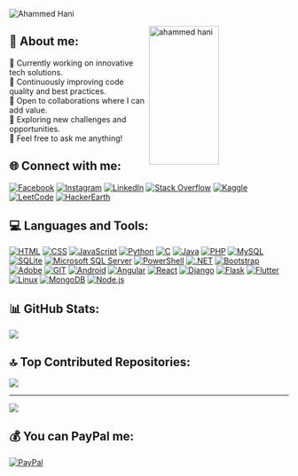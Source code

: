 <!-- <h1 align="center">Hi 👋, I'm Ahammed Hani</h1> -->
<p>
<img src="https://capsule-render.vercel.app/api?type=waving&color=gradient&height=150&width=1000px&section=header&text=%20Ahammed%20Hani&fontSize=50&fontAlign=22&fontAlignY=40&descAlign=68&descAlignY=70&descFontSize=3" alt="Ahammed Hani"/>
</p>

<p><img align="right" src="https://github.com/Adam-pw/Adam-pw/blob/main/animation_500_kxa883sd.gif" alt="ahammed hani" height="250" width="50%" /></p>

## 💫 About me:
🔭 Currently working on innovative tech solutions.<br>
🌱 Continuously improving code quality and best practices.<br>
👯 Open to collaborations where I can add value.<br>
🤝 Exploring new challenges and opportunities.<br>
💬 Feel free to ask me anything!
<!--⚡ Fun fact - I'm still a student....-->

## 🌐 Connect with me:
[![Facebook](https://img.shields.io/badge/Facebook-%231877F2.svg?logo=Facebook&logoColor=white)](https://m.facebook.com/ahammedhani1/) [![Instagram](https://img.shields.io/badge/Instagram-%23E4405F.svg?logo=Instagram&logoColor=white)](https://www.instagram.com/ahammedhani/) [![LinkedIn](https://img.shields.io/badge/LinkedIn-%230077B5.svg?logo=LinkedIn&logoColor=white)](https://linkedin.com/in/ahammedhani/) [![Stack Overflow](https://img.shields.io/badge/Stack%20Overflow-%23FE7A16.svg?logo=Stack%20Overflow&logoColor=white)](https://stackoverflow.com/users/19871190/ahammed-hani) [![Kaggle](https://img.shields.io/badge/Kaggle-%2320BEFF.svg?logo=Kaggle&logoColor=white)](https://www.kaggle.com/ahammedhani) [![LeetCode](https://img.shields.io/badge/LeetCode-%23FFA116.svg?logo=LeetCode&logoColor=white)](https://leetcode.com/ahammedhani/) [![HackerEarth](https://img.shields.io/badge/HackerEarth-%232C3454.svg?logo=HackerEarth&logoColor=white)](https://www.hackerearth.com/@haniahammed7)

## 💻 Languages and Tools:
[![HTML](https://img.shields.io/badge/HTML-%23E34F26.svg?style=flat-square&logo=html5&logoColor=white)](https://developer.mozilla.org/en-US/docs/Web/HTML)
[![CSS](https://img.shields.io/badge/CSS-%231572B6.svg?style=flat-square&logo=css3&logoColor=white)](https://www.w3.org/Style/CSS/Overview.en.html)
[![JavaScript](https://img.shields.io/badge/javascript-%23323330.svg?style=flat-square&logo=javascript&logoColor=%23F7DF1E)](https://developer.mozilla.org/en-US/docs/Web/JavaScript)
[![Python](https://img.shields.io/badge/python-3670A0?style=flat-square&logo=python&logoColor=ffdd54)](https://www.python.org/)
[![C](https://img.shields.io/badge/C-%23A8B9CC.svg?style=flat-square&logo=c&logoColor=white)](https://en.wikipedia.org/wiki/C_(programming_language))
[![Java](https://img.shields.io/badge/java-%23ED8B00.svg?style=flat-square&logo=openjdk&logoColor=white)](https://www.java.com/)
[![PHP](https://img.shields.io/badge/php-%23777BB4.svg?style=flat-square&logo=php&logoColor=white)](https://www.php.net/)
[![MySQL](https://img.shields.io/badge/mysql-%2300000f.svg?style=flat-square&logo=mysql&logoColor=white)](https://www.mysql.com/)
[![SQLite](https://img.shields.io/badge/sqlite-%2307405e.svg?style=flat-square&logo=sqlite&logoColor=white)](https://www.sqlite.org/)
[![Microsoft SQL Server](https://img.shields.io/badge/Microsoft%20SQL%20Server-CC2927?style=flat-square&logo=microsoft%20sql%20server&logoColor=white)](https://www.microsoft.com/en-us/sql-server)
[![PowerShell](https://img.shields.io/badge/PowerShell-%235391FE.svg?style=flat-square&logo=powershell&logoColor=white)](https://docs.microsoft.com/en-us/powershell/)
[![.NET](https://img.shields.io/badge/.NET-5C2D91?style=flat-square&logo=.net&logoColor=white)](https://dotnet.microsoft.com/)
[![Bootstrap](https://img.shields.io/badge/bootstrap-%238511FA.svg?style=flat-square&logo=bootstrap&logoColor=white)](https://getbootstrap.com/)
[![Adobe](https://img.shields.io/badge/adobe-%23FF0000.svg?style=flat-square&logo=adobe&logoColor=white)](https://www.adobe.com/)
[![GIT](https://img.shields.io/badge/Git-fc6d26?style=flat-square&logo=git&logoColor=white)](https://git-scm.com/)
[![Android](https://img.shields.io/badge/Android-%233DDC84.svg?style=flat-square&logo=android&logoColor=white)](https://developer.android.com/)
[![Angular](https://img.shields.io/badge/Angular-%23DD0031.svg?style=flat-square&logo=angular&logoColor=white)](https://angular.io/)
[![React](https://img.shields.io/badge/React-%2361DAFB.svg?style=flat-square&logo=react&logoColor=white)](https://reactjs.org/)
[![Django](https://img.shields.io/badge/Django-%23092E20.svg?style=flat-square&logo=django&logoColor=white)](https://www.djangoproject.com/)
[![Flask](https://img.shields.io/badge/Flask-%23000000.svg?style=flat-square&logo=flask&logoColor=white)](https://flask.palletsprojects.com/)
[![Flutter](https://img.shields.io/badge/Flutter-%2302569B.svg?style=flat-square&logo=flutter&logoColor=white)](https://flutter.dev/)
[![Linux](https://img.shields.io/badge/Linux-%23FCC624.svg?style=flat-square&logo=linux&logoColor=white)](https://www.linux.org/)
[![MongoDB](https://img.shields.io/badge/MongoDB-%2347A248.svg?style=flat-square&logo=mongodb&logoColor=white)](https://www.mongodb.com/)
[![Node.js](https://img.shields.io/badge/Node.js-%23339933.svg?style=flat-square&logo=node.js&logoColor=white)](https://nodejs.org/)

## 📊 GitHub Stats:
![](https://github-readme-stats.vercel.app/api?username=ahammedhani&theme=dracula&hide_border=false&include_all_commits=false&count_private=true)
<!--![](https://github-readme-streak-stats.herokuapp.com/?user=ahammedhani&theme=dracula&hide_border=false)
![](https://github-readme-stats.vercel.app/api/top-langs/?username=ahammedhani&theme=dracula&hide_border=false&include_all_commits=false&count_private=true&layout=compact)-->

## 🔝 Top Contributed Repositories:
![](https://github-contributor-stats.vercel.app/api?username=ahammedhani&limit=5&theme=dracula&combine_all_yearly_contributions=true)

----
[![](https://visitcount.itsvg.in/api?id=ahammedhani&icon=7&color=4)](https://visitcount.itsvg.in)

## 💰 You can PayPal me:
[![PayPal](https://img.shields.io/badge/PayPal-00457C?style=for-the-badge&logo=paypal&logoColor=white)](https://paypal.me/ahammedhani) 
